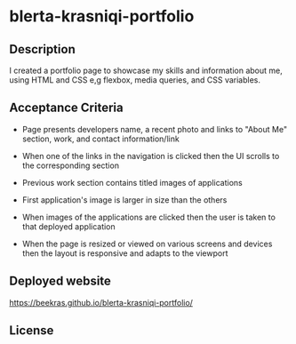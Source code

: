 # blerta-krasniqi-portfolio

## Description

I created a portfolio page to showcase my skills and information about me, using HTML and CSS e,g flexbox, media queries, and CSS variables. 

## Acceptance Criteria

* Page presents developers name, a recent photo and links to "About Me" section, work, and contact information/link 

* When one of the links in the navigation is clicked then the UI scrolls to the corresponding section

* Previous work section contains titled images of  applications

* First application's image is larger in size than the others

* When images of the applications are clicked then the user is taken to that deployed application

* When the page is resized or viewed on various screens and devices then the layout is responsive and adapts to the viewport

## Deployed website

https://beekras.github.io/blerta-krasniqi-portfolio/


## License

